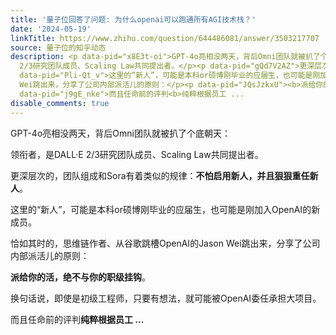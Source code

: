 ```yaml
---
title: '量子位回答了问题: 为什么openai可以跑通所有AGI技术栈？'
date: '2024-05-19'
linkTitle: https://www.zhihu.com/question/644486081/answer/3503217707
source: 量子位的知乎动态
description: <p data-pid="x8E3t-oi">GPT-4o亮相没两天，背后Omni团队就被扒了个底朝天：</p><p data-pid="NETWWfIa">领衔者，是DALL·E
  2/3研究团队成员、Scaling Law共同提出者。</p><p data-pid="gQd7V2AZ">更深层次的，团队组成和Sora有着类似的规律：<b>不怕启用新人，并且狠狠重任新人</b>。</p><p
  data-pid="Pli-Qt_v">这里的“新人”，可能是本科or硕博刚毕业的应届生，也可能是刚加入OpenAI的新成员。</p><p data-pid="IegnCqLP">恰如其时的，思维链作者、从谷歌跳槽OpenAI的Jason
  Wei跳出来，分享了公司内部派活儿的原则：</p><p data-pid="JQsJzkxU"><b>派给你的活，绝不与你的职级挂钩</b>。</p><p data-pid="B3Yf0smj">换句话说，即使是初级工程师，只要有想法，就可能被OpenAI委任承担大项目。</p><p
  data-pid="j9gE_nke">而且任命前的评判<b>纯粹根据员工 ...
disable_comments: true
---
```

<p data-pid="x8E3t-oi">GPT-4o亮相没两天，背后Omni团队就被扒了个底朝天：</p><p data-pid="NETWWfIa">领衔者，是DALL·E 2/3研究团队成员、Scaling Law共同提出者。</p><p data-pid="gQd7V2AZ">更深层次的，团队组成和Sora有着类似的规律：<b>不怕启用新人，并且狠狠重任新人</b>。</p><p data-pid="Pli-Qt_v">这里的“新人”，可能是本科or硕博刚毕业的应届生，也可能是刚加入OpenAI的新成员。</p><p data-pid="IegnCqLP">恰如其时的，思维链作者、从谷歌跳槽OpenAI的Jason Wei跳出来，分享了公司内部派活儿的原则：</p><p data-pid="JQsJzkxU"><b>派给你的活，绝不与你的职级挂钩</b>。</p><p data-pid="B3Yf0smj">换句话说，即使是初级工程师，只要有想法，就可能被OpenAI委任承担大项目。</p><p data-pid="j9gE_nke">而且任命前的评判<b>纯粹根据员工 ...